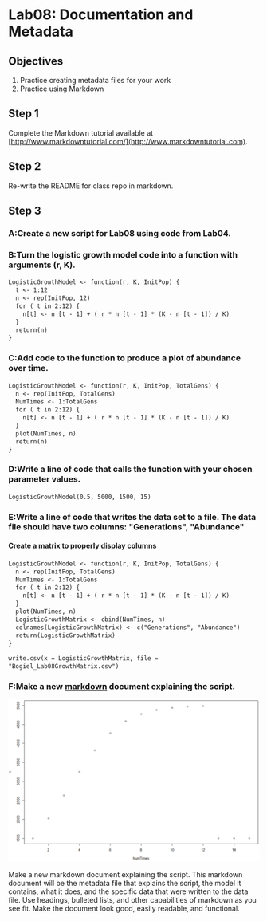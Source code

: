 # Lab08: Documentation and Metadata

## Objectives
1. Practice creating metadata files for your work
2. Practice using Markdown

## Step 1
Complete the Markdown tutorial available at [http://www.markdowntutorial.com/](http://www.markdowntutorial.com).

## Step 2
Re-write the README for class repo in markdown.

## Step 3
### A:Create a new script for Lab08 using code from Lab04.

### B:Turn the logistic growth model code into a function with arguments (r, K).
```
LogisticGrowthModel <- function(r, K, InitPop) {
  t <- 1:12
  n <- rep(InitPop, 12)
  for ( t in 2:12) {
    n[t] <- n [t - 1] + ( r * n [t - 1] * (K - n [t - 1]) / K)
  }
  return(n)
}
```

### C:Add code to the function to produce a plot of abundance over time.
```
LogisticGrowthModel <- function(r, K, InitPop, TotalGens) {
  n <- rep(InitPop, TotalGens)
  NumTimes <- 1:TotalGens
  for ( t in 2:12) {
    n[t] <- n [t - 1] + ( r * n [t - 1] * (K - n [t - 1]) / K)
  }
  plot(NumTimes, n)
  return(n)
}
```

### D:Write a line of code that calls the function with your chosen parameter values.
```
LogisticGrowthModel(0.5, 5000, 1500, 15)
```

### E:Write a line of code that writes the data set to a file. The data file should have two columns: "Generations", "Abundance"
#### Create a matrix to properly display columns
```
LogisticGrowthModel <- function(r, K, InitPop, TotalGens) {
  n <- rep(InitPop, TotalGens)
  NumTimes <- 1:TotalGens
  for ( t in 2:12) {
    n[t] <- n [t - 1] + ( r * n [t - 1] * (K - n [t - 1]) / K)
  }
  plot(NumTimes, n)
  LogisticGrowthMatrix <- cbind(NumTimes, n)
  colnames(LogisticGrowthMatrix) <- c("Generations", "Abundance")
  return(LogisticGrowthMatrix)
}
```

```
write.csv(x = LogisticGrowthMatrix, file = "Bogiel_Lab08GrowthMatrix.csv")
```

### F:Make a new [markdown](https://github.com/flaxmans/CompBio_on_git/blob/master/Labs/Lab08/Lab08_documentation_and_metadata.md) document explaining the script.
![Logistic Growth Plot](https://github.com/taylorbogiel/CompBioGitRepo/blob/master/Labs/Lab08/LogisticGrowthPlot.PNG?raw=true)

 Make a new markdown document explaining the script.
 This markdown document will be the metadata file that explains the script, the model it contains, what it does, and the specific data that were written to the data file.
 Use headings, bulleted lists, and other capabilities of markdown as you see fit.
 Make the document look good, easily readable, and functional.